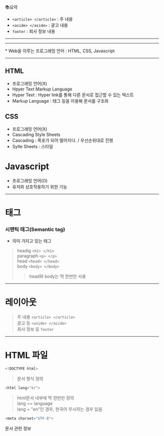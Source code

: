📚요약
- `<article> </article>` : 주 내용  
- `<aside> </aside>` : 광고 내용  
- `footer` : 회사 정보 내용  

- - -  
- - -  

\* Web을 이루는 프로그래밍 언어 : HTML, CSS, Javascript  

- - - 

## HTML  
- 프로그래밍 언어(X)  
- Hpyer Text Markup Language  
- Hyper Text : Hyper link를 통해 다른 문서로 접근할 수 있는 텍스트  
- Markup Language : 태그 등을 이용해 문서를 구조화  

## CSS  
- 프로그래밍 언어(X)  
- Cascading Style Sheets  
- Cascading : 폭포가 되어 떨어지다. / 우선순위대로 진행  
- Sytle Sheets : 스타일  

# Javascript  
- 프로그래밍 언어(O)  
- 유저와 상호작용하기 위한 기능  

- - -

# 태그  

### 시맨틱 태그(Semantic tag)  
- 의미 가지고 있는 태그

> headig `<h1> </h1>`  
> paragraph `<p> </p>`  
> head `<head> </head>`  
> body `<body> </body>`  
>> head와 body는 딱 한번만 사용  

- - - 

# 레이아웃  
> 주 내용 `<article> </article>`  
> 광고 등 `<aside> </aside>`  
> 회사 정보 등 `footer`  

- - - 

# HTML 파일  

```python
<!DOCTYPE html>
```
> 문서 형식 정의  

```python
<html lang="kr">
```
> html문서 내부에 딱 한번만 정의  
> lang == language  
> lang = "en"인 경우, 한국어 무시하는 경우 있음  

```python
<meta charset="UTF-8">
```
문서 관련 정보
